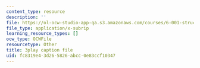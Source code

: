 ```yaml
---
content_type: resource
description: ''
file: https://ol-ocw-studio-app-qa.s3.amazonaws.com/courses/6-001-structure-and-interpretation-of-computer-programs-spring-2005/fc8319e43d265826abcc0e83ccf10347_TqO6V3qR9Ws.vtt
file_type: application/x-subrip
learning_resource_types: []
ocw_type: OCWFile
resourcetype: Other
title: 3play caption file
uid: fc8319e4-3d26-5826-abcc-0e83ccf10347
---
```

